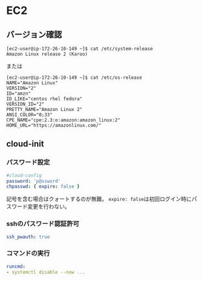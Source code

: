 # EC2

## バージョン確認

```console
[ec2-user@ip-172-26-10-149 ~]$ cat /etc/system-release
Amazon Linux release 2 (Karoo)
```

または

```console
[ec2-user@ip-172-26-10-149 ~]$ cat /etc/os-release 
NAME="Amazon Linux"
VERSION="2"
ID="amzn"
ID_LIKE="centos rhel fedora"
VERSION_ID="2"
PRETTY_NAME="Amazon Linux 2"
ANSI_COLOR="0;33"
CPE_NAME="cpe:2.3:o:amazon:amazon_linux:2"
HOME_URL="https://amazonlinux.com/"
```

## cloud-init

### パスワード設定

```yaml
#cloud-config
password: 'p@ssword'
chpasswd: { expire: false }
```

記号を含む場合はクォートするのが無難。
`expire: false`は初回ログイン時にパスワード変更を行わない。

### sshのパスワード認証許可

```yaml
ssh_pwauth: true
```

### コマンドの実行

```yaml
runcmd:
- systemctl disable --now ...
```
